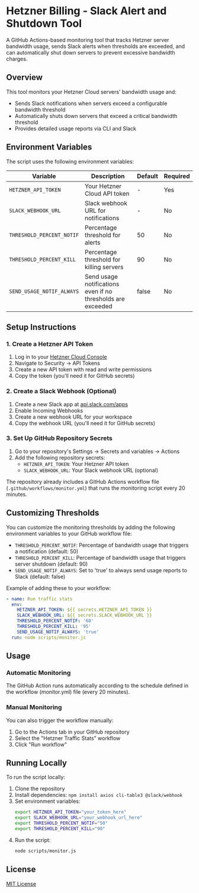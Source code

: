 # Hetzner Billing - Slack Alert and Shutdown Tool

A GitHub Actions-based monitoring tool that tracks Hetzner server bandwidth usage, sends Slack alerts when thresholds are exceeded, and can automatically shut down servers to prevent excessive bandwidth charges.

## Overview

This tool monitors your Hetzner Cloud servers' bandwidth usage and:
- Sends Slack notifications when servers exceed a configurable bandwidth threshold
- Automatically shuts down servers that exceed a critical bandwidth threshold
- Provides detailed usage reports via CLI and Slack

## Environment Variables

The script uses the following environment variables:

| Variable | Description | Default | Required |
|----------|-------------|---------|----------|
| `HETZNER_API_TOKEN` | Your Hetzner Cloud API token | - | Yes |
| `SLACK_WEBHOOK_URL` | Slack webhook URL for notifications | - | No |
| `THRESHOLD_PERCENT_NOTIF` | Percentage threshold for alerts | 50 | No |
| `THRESHOLD_PERCENT_KILL` | Percentage threshold for killing servers | 90 | No |
| `SEND_USAGE_NOTIF_ALWAYS` | Send usage notifications even if no thresholds are exceeded | false | No |

## Setup Instructions

### 1. Create a Hetzner API Token

1. Log in to your [Hetzner Cloud Console](https://console.hetzner.cloud/)
2. Navigate to Security → API Tokens
3. Create a new API token with read and write permissions
4. Copy the token (you'll need it for GitHub secrets)

### 2. Create a Slack Webhook (Optional)

1. Create a new Slack app at [api.slack.com/apps](https://api.slack.com/apps)
2. Enable Incoming Webhooks
3. Create a new webhook URL for your workspace
4. Copy the webhook URL (you'll need it for GitHub secrets)

### 3. Set Up GitHub Repository Secrets

1. Go to your repository's Settings → Secrets and variables → Actions
2. Add the following repository secrets:
   - `HETZNER_API_TOKEN`: Your Hetzner API token
   - `SLACK_WEBHOOK_URL`: Your Slack webhook URL (optional)

The repository already includes a GitHub Actions workflow file (`.github/workflows/monitor.yml`) that runs the monitoring script every 20 minutes.

## Customizing Thresholds

You can customize the monitoring thresholds by adding the following environment variables to your GitHub workflow file:

- `THRESHOLD_PERCENT_NOTIF`: Percentage of bandwidth usage that triggers a notification (default: 50)
- `THRESHOLD_PERCENT_KILL`: Percentage of bandwidth usage that triggers server shutdown (default: 90)
- `SEND_USAGE_NOTIF_ALWAYS`: Set to 'true' to always send usage reports to Slack (default: false)

Example of adding these to your workflow:

```yaml
- name: Run traffic stats
  env:
    HETZNER_API_TOKEN: ${{ secrets.HETZNER_API_TOKEN }}
    SLACK_WEBHOOK_URL: ${{ secrets.SLACK_WEBHOOK_URL }}
    THRESHOLD_PERCENT_NOTIF: '60'
    THRESHOLD_PERCENT_KILL: '95'
    SEND_USAGE_NOTIF_ALWAYS: 'true'
  run: node scripts/monitor.js
```

## Usage

### Automatic Monitoring

The GitHub Action runs automatically according to the schedule defined in the workflow (monitor.yml) file (every 20 minutes).

### Manual Monitoring

You can also trigger the workflow manually:
1. Go to the Actions tab in your GitHub repository
2. Select the "Hetzner Traffic Stats" workflow
3. Click "Run workflow"

## Running Locally

To run the script locally:

1. Clone the repository
2. Install dependencies: `npm install axios cli-table3 @slack/webhook`
3. Set environment variables:
   ```bash
   export HETZNER_API_TOKEN="your_token_here"
   export SLACK_WEBHOOK_URL="your_webhook_url_here"
   export THRESHOLD_PERCENT_NOTIF="50"
   export THRESHOLD_PERCENT_KILL="90"
   ```
4. Run the script:
   ```bash
   node scripts/monitor.js
   ```

## License

[MIT License](LICENSE)
